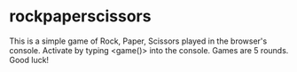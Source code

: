 # rockpaperscissors

This is a simple game of Rock, Paper, Scissors played in the browser's console. 
Activate by typing <game()> into the console. Games are 5 rounds. Good luck!
